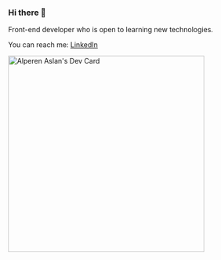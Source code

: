 ### Hi there 👋

Front-end developer who is open to learning new technologies.

You can reach me: [LinkedIn](https://www.linkedin.com/in/fatihalperenaslan/)

<a href="https://app.daily.dev/alp"><img src="https://api.daily.dev/devcards/98070003b9884cb1a4561d20f7584938.png?r=4qg" width="400" alt="Alperen Aslan's Dev Card"/></a>

<!--
**git-Alp/git-Alp** is a ✨ _special_ ✨ repository because its `README.md` (this file) appears on your GitHub profile.

Here are some ideas to get you started:

- 🔭 I’m currently working on ...
- 🌱 I’m currently learning ...
- 👯 I’m looking to collaborate on ...
- 🤔 I’m looking for help with ...
- 💬 Ask me about ...
- 📫 How to reach me: ...
- 😄 Pronouns: ...
- ⚡ Fun fact: ...
-->

